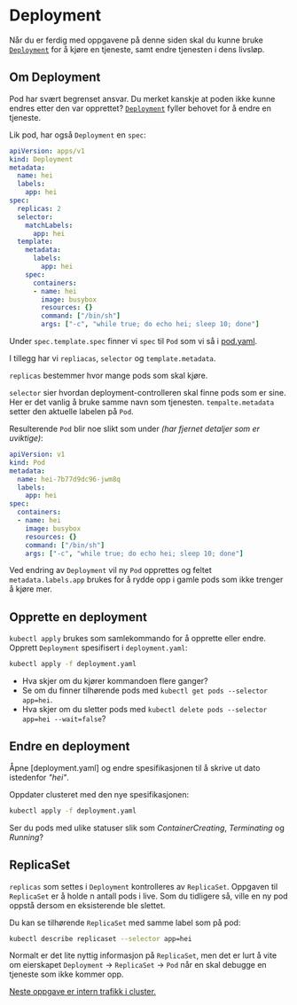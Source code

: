# Deployment
Når du er ferdig med oppgavene på denne siden skal du kunne bruke
[`Deployment`](https://kubernetes.io/docs/concepts/workloads/controllers/deployment/)
for å kjøre en tjeneste, samt endre tjenesten i dens livsløp.

## Om Deployment
Pod har svært begrenset ansvar. Du merket kanskje at poden ikke kunne endres etter den var opprettet?
[`Deployment`](https://kubernetes.io/docs/concepts/workloads/controllers/deployment/) fyller behovet for å endre en tjeneste.

Lik pod, har også `Deployment` en `spec`:

```yaml
apiVersion: apps/v1
kind: Deployment
metadata:
  name: hei
  labels:
    app: hei
spec:
  replicas: 2
  selector:
    matchLabels:
      app: hei
  template:
    metadata:
      labels:
        app: hei
    spec:
      containers:
      - name: hei
        image: busybox
        resources: {}
        command: ["/bin/sh"]
        args: ["-c", "while true; do echo hei; sleep 10; done"]
```

Under `spec.template.spec` finner vi `spec` til `Pod` som vi så i [pod.yaml](pod.yaml).

I tillegg har vi `repliacas`, `selector` og `template.metadata`.

`replicas` bestemmer hvor mange pods som skal kjøre.

`selector` sier hvordan deployment-controlleren skal finne pods som er sine. Her er det vanlig
å bruke samme navn som tjenesten. `tempalte.metadata` setter den aktuelle labelen på `Pod`.

Resulterende `Pod` blir noe slikt som under *(har fjernet detaljer som er uviktige)*:

```yaml
apiVersion: v1
kind: Pod
metadata:
  name: hei-7b77d9dc96-jwm8q
  labels:
    app: hei
spec:
  containers:
  - name: hei
    image: busybox
    resources: {}
    command: ["/bin/sh"]
    args: ["-c", "while true; do echo hei; sleep 10; done"]
```

Ved endring av `Deployment` vil ny `Pod` opprettes og feltet `metadata.labels.app` brukes
for å rydde opp i gamle pods som ikke trenger å kjøre mer.

## Opprette en deployment
`kubectl apply` brukes som samlekommando for å opprette eller endre. Opprett `Deployment`
spesifisert i `deployment.yaml`:

```sh
kubectl apply -f deployment.yaml
```

- Hva skjer om du kjører kommandoen flere ganger?
- Se om du finner tilhørende pods med `kubectl get pods --selector app=hei`.
- Hva skjer om du sletter pods med `kubectl delete pods --selector app=hei --wait=false`?

## Endre en deployment
Åpne [deployment.yaml] og endre spesifikasjonen til å skrive ut dato istedenfor *"hei"*.

Oppdater clusteret med den nye spesifikasjonen:

```sh
kubectl apply -f deployment.yaml
```

Ser du pods med ulike statuser slik som *ContainerCreating*, *Terminating* og *Running*?

## ReplicaSet
`replicas` som settes i `Deployment` kontrolleres av `ReplicaSet`. Oppgaven til
`ReplicaSet` er å holde n antall pods i live. Som du tidligere så, ville en ny
pod oppstå dersom en eksisterende ble slettet.

Du kan se tilhørende `ReplicaSet` med samme label som på pod:

```sh
kubectl describe replicaset --selector app=hei
```

Normalt er det lite nyttig informasjon på `ReplicaSet`, men det er lurt å vite om
eierskapet `Deployment` -> `ReplicaSet` -> `Pod` når en skal debugge en tjeneste
som ikke kommer opp.

[Neste oppgave er intern trafikk i cluster.](intern-trafikk.md)
